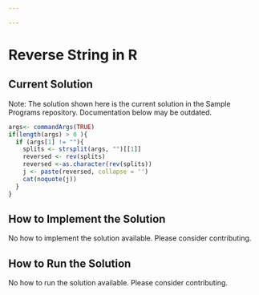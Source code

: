 ```yaml
---

---
```


# Reverse String in R

## Current Solution

Note: The solution shown here is the current solution in the Sample Programs repository. Documentation below may be outdated.

```R
args<- commandArgs(TRUE)
if(length(args) > 0 ){
  if (args[1] != ""){
    splits <- strsplit(args, "")[[1]]
    reversed <- rev(splits)
    reversed <-as.character(rev(splits))
    j <- paste(reversed, collapse = '')
    cat(noquote(j))
  }
}

```

## How to Implement the Solution

No how to implement the solution available. Please consider contributing.

## How to Run the Solution

No how to run the solution available. Please consider contributing.